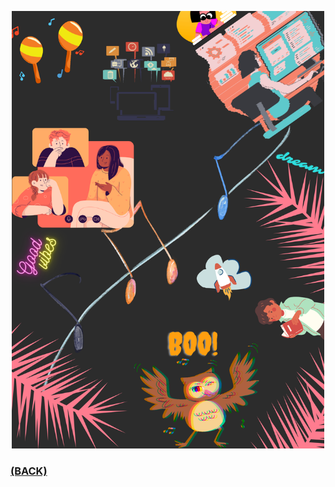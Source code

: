 <p align="center"><img src="./Poster.png" alt="poster" width="500" height="700"/></a></p>

### [(BACK)](https://github.com/PranavKrishnan007/amfoss-tasks)
